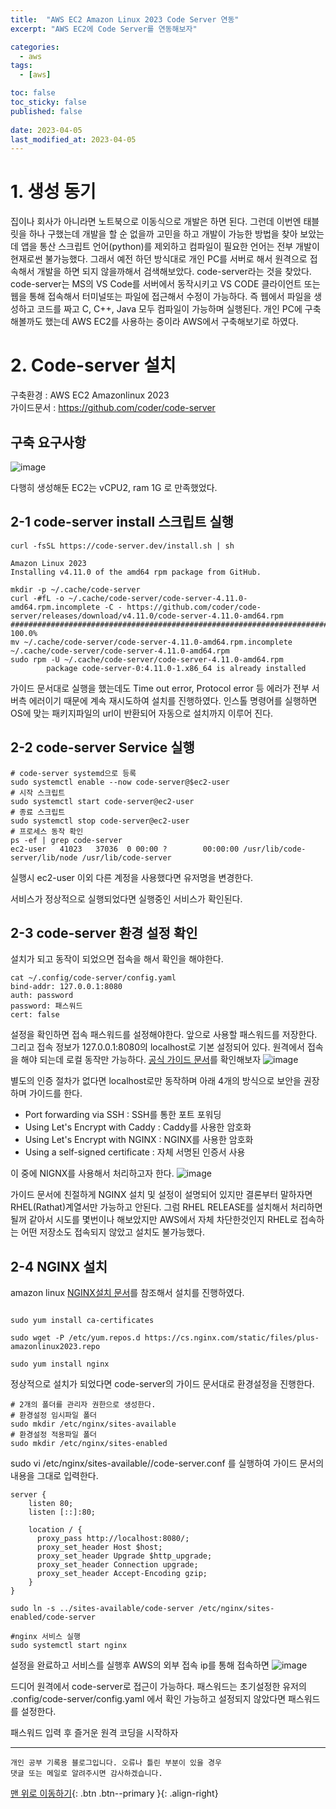 ```yaml
---
title:  "AWS EC2 Amazon Linux 2023 Code Server 연동" 
excerpt: "AWS EC2에 Code Server를 연동해보자"

categories:
  - aws
tags:
  - [aws]

toc: false
toc_sticky: false
published: false
 
date: 2023-04-05
last_modified_at: 2023-04-05
---
```


# 1. 생성 동기

집이나 회사가 아니라면 노트북으로 이동식으로 개발은 하면 된다. 그런데 이번엔 태블릿을 하나 구했는데 개발을 할 순 없을까 고민을 하고 개발이 가능한 방법을 찾아 보았는데 앱을 통산 스크립트 언어(python)를 제외하고 컴파일이 필요한 언어는 전부 개발이 현재로썬 불가능했다. 그래서 예전 하던 방식대로 개인 PC를 서버로 해서 원격으로 접속해서 개발을 하면 되지 않을까해서 검색해보았다. code-server라는 것을 찾았다. code-server는 MS의 VS Code를 서버에서 동작시키고 VS CODE 클라이언트 또는 웹을 통해 접속해서 터미널또는 파일에 접근해서 수정이 가능하다.
즉 웹에서 파일을 생성하고 코드를 짜고 C, C++, Java 모두 컴파일이 가능하며 실행된다. 개인 PC에 구축해볼까도 했는데 AWS EC2를 사용하는 중이라 AWS에서 구축해보기로 하였다.

# 2. Code-server 설치 

구축환경 : AWS EC2 Amazonlinux 2023
<br>
가이드문서 : https://github.com/coder/code-server

구축 요구사항
-
![image](https://user-images.githubusercontent.com/13990392/229999855-d993fe9b-213a-4382-8d9f-3cb195fed467.png)

다행히 생성해둔 EC2는 vCPU2, ram 1G 로 만족했었다.

## 2-1 code-server install 스크립트 실행

```
curl -fsSL https://code-server.dev/install.sh | sh

Amazon Linux 2023
Installing v4.11.0 of the amd64 rpm package from GitHub.

mkdir -p ~/.cache/code-server
curl -#fL -o ~/.cache/code-server/code-server-4.11.0-amd64.rpm.incomplete -C - https://github.com/coder/code-server/releases/download/v4.11.0/code-server-4.11.0-amd64.rpm
######################################################################## 100.0%
mv ~/.cache/code-server/code-server-4.11.0-amd64.rpm.incomplete ~/.cache/code-server/code-server-4.11.0-amd64.rpm
sudo rpm -U ~/.cache/code-server/code-server-4.11.0-amd64.rpm
        package code-server-0:4.11.0-1.x86_64 is already installed
```
가이드 문서대로 실행을 했는데도 Time out error, Protocol error 등 에러가 전부 서버측 에러이기 때문에 계속 재시도하여 설치를 진행하였다.
인스톨 명령어를 실행하면 OS에 맞는 패키지파일의 url이 반환되어 자동으로 설치까지 이루어 진다.


## 2-2 code-server Service 실행
```
# code-server systemd으로 등록
sudo systemctl enable --now code-server@$ec2-user
# 시작 스크립트
sudo systemctl start code-server@ec2-user
# 종료 스크립트
sudo systemctl stop code-server@ec2-user
# 프로세스 동작 확인
ps -ef | grep code-server
ec2-user   41023   37036  0 00:00 ?        00:00:00 /usr/lib/code-server/lib/node /usr/lib/code-server
```
실행시 ec2-user 이외 다른 계정을 사용했다면 유저명을 변경한다.

서비스가 정상적으로 실행되었다면 실행중인 서비스가 확인된다.

## 2-3 code-server 환경 설정 확인

설치가 되고 동작이 되었으면 접속을 해서 확인을 해야한다. 
```
cat ~/.config/code-server/config.yaml 
bind-addr: 127.0.0.1:8080
auth: password
password: 패스워드
cert: false
```
설정을 확인하면 접속 패스워드를 설정해야한다. 앞으로 사용할 패스워드를 저장한다.
그리고 접속 정보가 127.0.0.1:8080의 localhost로 기본 설정되어 있다. 원격에서 접속을 해야 되는데 로컬 동작만 가능하다. [공식 가이드 문서](https://github.com/coder/code-server/blob/main/docs/guide.md#3-expose-code-server)를 확인해보자
![image](https://user-images.githubusercontent.com/13990392/230012928-9fc38cb2-f67c-4b5c-8778-e45c628860d3.png)

별도의 인증 절차가 없다면 localhost로만 동작하며 아래 4개의 방식으로 보안을 권장하며 가이드를 한다.
- Port forwarding via SSH : SSH를 통한 포트 포워딩
- Using Let's Encrypt with Caddy : Caddy를 사용한 암호화
- Using Let's Encrypt with NGINX : NGINX를 사용한 암호화
- Using a self-signed certificate : 자체 서명된 인증서 사용

이 중에 NIGNX를 사용해서 처리하고자 한다. 
![image](https://user-images.githubusercontent.com/13990392/230014091-0ae2556a-3d4f-484e-8283-fd6ebca908a3.png)

가이드 문서에 친절하게 NGINX 설치 및 설정이 설명되어 있지만 결론부터 말하자면 
RHEL(Rathat)계열서만 가능하고 안된다. 그럼 RHEL RELEASE를 설치해서 처리하면 될꺼 같아서 시도를 몇번이나 해보았지만 AWS에서 자체 차단한것인지 RHEL로 접속하는 어떤 저장소도 접속되지 않았고 설치도 불가능했다.

## 2-4 NGINX 설치

amazon linux [NGINX설치 문서](https://cs.nginx.com/static/instr/amazonlinux2023.html)를 참조해서 설치를 진행하였다.
```

sudo yum install ca-certificates

sudo wget -P /etc/yum.repos.d https://cs.nginx.com/static/files/plus-amazonlinux2023.repo

sudo yum install nginx

```

정상적으로 설치가 되었다면 code-server의 가이드 문서대로 환경설정을 진행한다.

```
# 2개의 폴더를 관리자 권한으로 생성한다.
# 환경설정 임시파일 폴더
sudo mkdir /etc/nginx/sites-available
# 환경설정 적용파일 폴더
sudo mkdir /etc/nginx/sites-enabled
```

sudo vi /etc/nginx/sites-available//code-server.conf
를 실행하여 가이드 문서의 내용을 그대로 입력한다.
```
server {
    listen 80;
    listen [::]:80;

    location / {
      proxy_pass http://localhost:8080/;
      proxy_set_header Host $host;
      proxy_set_header Upgrade $http_upgrade;
      proxy_set_header Connection upgrade;
      proxy_set_header Accept-Encoding gzip;
    }
}
```

```
sudo ln -s ../sites-available/code-server /etc/nginx/sites-enabled/code-server

#nginx 서비스 실행
sudo systemctl start nginx
``` 
설정을 완료하고 서비스를 실행후 AWS의 외부 접속 ip를 통해 접속하면 
![image](https://user-images.githubusercontent.com/13990392/230030731-8301ac51-7faa-486a-adfb-977866c189e2.png)

드디어 원격에서 code-server로 접근이 가능하다.
패스워드는 초기설정한 유저의 .config/code-server/config.yaml 에서 확인 가능하고 설정되지 않았다면 패스워드를 설정한다.

패스워드 입력 후 즐거운 원격 코딩을 시작하자

***
    개인 공부 기록용 블로그입니다. 오류나 틀린 부분이 있을 경우 
    댓글 또는 메일로 알려주시면 감사하겠습니다.

[맨 위로 이동하기](#){: .btn .btn--primary }{: .align-right}



